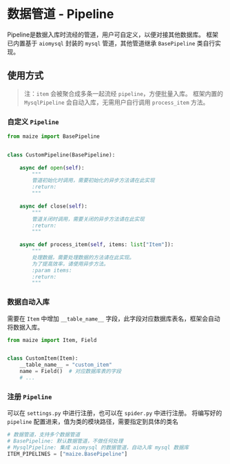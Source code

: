 # 数据管道 - Pipeline

Pipeline是数据入库时流经的管道，用户可自定义，以便对接其他数据库。
框架已内置基于 `aiomysql` 封装的 `mysql` 管道，其他管道继承 `BasePipeline` 类自行实现。

## 使用方式

> 注：`item` 会被聚合成多条一起流经 `pipeline`，方便批量入库。
> 框架内置的 `MysqlPipeline` 会自动入库，无需用户自行调用 `process_item` 方法。


### 自定义 `Pipeline`

```python
from maize import BasePipeline


class CustomPipeline(BasePipeline):
    
    async def open(self):
        """
        管道初始化时调用，需要初始化的异步方法请在此实现
        :return: 
        """
    
    async def close(self):
        """
        管道关闭时调用，需要关闭的异步方法请在此实现
        :return: 
        """
    
    async def process_item(self, items: list["Item"]):
        """
        处理数据，需要处理数据的方法请在此实现。
        为了提高效率，请使用异步方法。
        :param items: 
        :return: 
        """
```


### 数据自动入库

需要在 `Item` 中增加 `__table_name__` 字段，此字段对应数据库表名，框架会自动将数据入库。

```python
from maize import Item, Field


class CustomItem(Item):
    __table_name__ = "custom_item"
    name = Field()  # 对应数据库表的字段
    # ...
```


### 注册 `Pipeline`

可以在 `settings.py` 中进行注册，也可以在 `spider.py` 中进行注册。
将编写好的 `pipeline` 配置进来，值为类的模块路径，需要指定到具体的类名

```python
# 数据管道，支持多个数据管道
# BasePipeline: 默认数据管道，不做任何处理
# MysqlPipeline: 集成 aiomysql 的数据管道，自动入库 mysql 数据库
ITEM_PIPELINES = ["maize.BasePipeline"]
```
